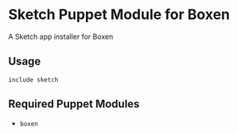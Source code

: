 # Sketch Puppet Module for Boxen

A Sketch app installer for Boxen

## Usage

```puppet
include sketch
```

## Required Puppet Modules

* `boxen`
